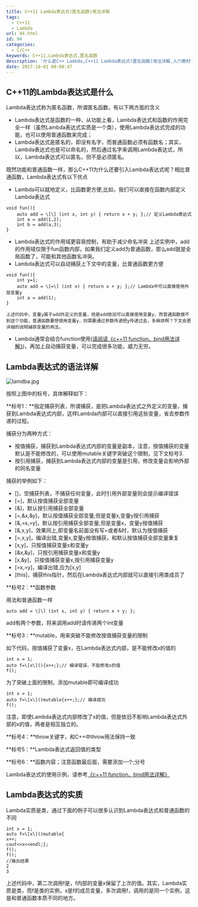 ```yaml
---
title: C++11 Lambda表达式(匿名函数)用法详解
tags:
  - C++11
  - Lambda
url: 94.html
id: 94
categories:
  - C/C++
keywords: C++11,Lambda表达式,匿名函数
description: '什么是C++ Lambda,C++11 Lambda表达式(匿名函数)用法详解,入门教材'
date: 2017-10-01 00:08:47
---
```


## C++11的Lambda表达式是什么

Lambda表达式称为匿名函数，所谓匿名函数，有以下两方面的含义

* Lambda表达式是函数的一种，从功能上看，Lambda表达式和函数的作用完全一样（虽然Lambda表达式实质是一个类），使用Lambda表达式完成的功能，也可以使用普通函数来完成；
* Lambda表达式是匿名的，即没有名字，而普通函数必须有函数名；其实，Lambda表达式也是可以命名的，然后通过名字来调用Lambda表达式，所以，Lambda表达式可以匿名，但不是必须匿名。

既然功能和普通函数一样，那么C++11为什么还要引入Lambda表达式呢？相比普通函数，Lambda表达式有以下优点

* Lambda可以就地定义，比函数更方便,比如，我们可以直接在函数内部定义Lambda表达式
```
void fun(){
    auto add = \[\] (int x, int y) { return x + y; };// 定义Lambda表达式
    int a = add(1,2);
    int b = add(a,3);
}
```
* Lambda表达式的作用域更容易控制，有助于减少命名冲突
    上述实例中，add的作用域仅限于fun函数内部，如果我们定义add为普通函数，那么add就是全局函数了，可能和其他函数名冲突。
* Lambda表达式可以自动捕获上下文中的变量，比普通函数更方便
```
void fun(){
    int y=1;
    auto add = \[=\] (int x) { return x + y; };// Lambda中可以直接使用外部变量y
    int a = add(1);
}
```
    上述代码中，变量y属于add外定义的变量，但是add依旧可以直接使用变量y，而普通函数做不到这个功能，普通函数要想使用变量y，则需要通过参数传递把y传递过去，多麻烦啊？下文会更详细的说明捕获变量的用法。

* Lambda通常会结合function使用([请阅读《c++11 function、bind用法详解》](http://www.debugself.com/archives/86 "c++11 function、bind用法详解"))，再加上自动捕获变量，可以完成很多功能，威力无穷。
    

## Lambda表达式的语法详解

![lamdba.jpg](/images/wp/1506787453824547.jpg "1506787453824547.jpg")

按照上图中的标号，具体解释如下：

**标号1：**指定捕获列表，所谓捕获，是把Lambda表达式之外定义的变量，捕获到Lambda表达式内部，这样Lambda内部可以直接引用这些变量，省去参数传递的过程。

捕获分为两种方式：

* 按值捕获，捕获到Lambda表达式内部的变量是副本，注意，按值捕获的变量默认是不能修改的，可以使用mutable关键字突破这个限制，见下文标号3.
* 按引用捕获，捕获到Lambda表达式内部的变量是引用，修改变量会影响外部的同名变量

捕获的举例如下：

* \[\]，空捕获列表，不捕获任何变量，此时引用外部变量则会提示编译错误
* \[=\]，默认按值捕获全部变量
* \[&\]，默认按引用捕获全部变量
* \[=,&x,&y\]，默认按值捕获全部变量,但是变量x,变量y按引用捕获
* \[&,=x,=y\]，默认按引用捕获全部变量,但是变量x，变量y按值捕获
* \[&,x,y\]，效果同上,即变量名前面没有写=或者&时，默认为按值捕获
* \[=,x,y\]，编译出错,变量x,变量y按值捕获，和默认按值捕获全部变量重复
* \[x,y\]，只按值捕获变量x和变量y
* \[&x,&y\]，只按引用捕获变量x和变量y
* \[x,&y\]，只按值捕获变量x,按引用捕获变量y
* \[=x,=y\]，编译出错,应为\[x,y\]
* \[this\]，捕获this指针，然后在Lambda表达式内部就可以直接引用类成员了

**标号2：**函数参数

用法和普通函数一样
```
auto add = \[\] (int x, int y) { return x + y; };
```
add有两个参数，将来调用add时请传递两个int变量

**标号3：**mutable，用来突破不能修改按值捕获变量的限制

如下代码，按值捕获了变量x，在Lambda表达式内部，是不能修改x的值的
```
int x = 1;
auto f=\[x\](){x++;};// 编译错误，不能修改x的值
f();
```
为了突破上面的限制，添加mutable即可编译成功
```
int x = 1;
auto f=\[x\]()mutable{x++;};// 编译成功
f();
```
注意，即使Lambda表达式内部修改了x的值，但是依旧不影响Lambda表达式外部的x的值，两者是相互独立的。

**标号4：**throw关键字，和C++中throw用法保持一致

**标号5：**Lambda表达式返回值的类型

**标号6：**函数内容；注意函数最后面，需要添加一个;分号

Lambda表达式的使用示例，请参考[《c++11 function、bind用法详解》](http://www.debugself.com/archives/86 "c++11 function、bind用法详解")

## Lambda表达式的实质

Lambda实质是类，通过下面的例子可以很多认识到Lambda表达式和普通函数的不同
```
int x = 1;
auto f=\[x\]()mutable{
x++;
cout<<x<<endl;};
f();
f();
//输出结果
2
3
```

上述代码中，第二次调用f是，f内部的变量x保留了上次的值。其实，Lambda实质是类，而f是类的实例，x是f的成员变量，多次调用f，调用的是同一个实例，这是和普通函数本质不同的地方。